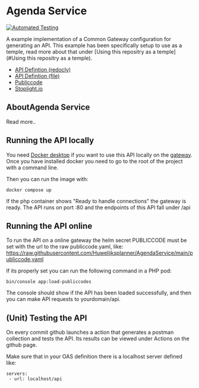 # Agenda Service
[![Automated Testing](https://github.com/Huwelijksplanner/AgendaService/actions/workflows/tests.yml/badge.svg)](https://github.com/Huwelijksplanner/AgendaService/actions/workflows/tests.yml)

A example implementation of a Common Gateway configuration for generating an API. This example has been specifically setup to use as a temple, read more about that under [Using this repositry as a temple](#Using this repositry as a temple).

- [API Defintion (redocly)](https://redocly.github.io/redoc/?url=https://raw.githubusercontent.com/Huwelijksplanner/AgendaService/main/OAS.yaml&nocors)
- [API Defintion (file)](https://github.com/Huwelijksplanner/AgendaService/blob/main/OAS.yaml)
- [Publiccode](https://github.com/CommonGateway/Huwelijksplanner/AgendaService/main/publiccode.yaml)
- [Stoplight.io](https://conduction.stoplight.io/docs/huwelijksplanner/ndtpeuf67nzbv-agendaregister)

## AboutAgenda Service
Read more..

## Running the API locally

You need [Docker desktop](https://www.docker.com/) if you want to use this API locally on the [gateway](https://github.com/ConductionNL/commonground-gateway).
Once you have installed docker you need to go to the root of the project with a command line.

Then you can run the image with:

`docker compose up`

If the php container shows "Ready to handle connections" the gateway is ready.
The API runs on port :80 and the endpoints of this API fall under /api

## Running the API online

To run the API on a online gateway the helm secret PUBLICCODE must be set with the url to the raw publiccode.yaml, like: https://raw.githubusercontent.com/Huwelijksplanner/AgendaService/main/publiccode.yaml

If its properly set you can run the following command in a PHP pod:

`bin/console app:load-publiccodes`

The console should show if the API has been loaded successfully, and then you can make API requests to yourdomain/api.


## (Unit) Testing the API

On every commit github launches a action that generates a postman collection and tests the API. Its results can be viewed under Actions on the github page.

Make sure that in your OAS definition there is a localhost server defined like:
    
    servers:
     - url: localhost/api

